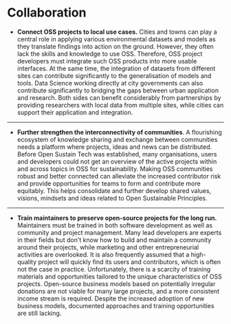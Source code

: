 # Collaboration

- **Connect OSS projects to local use cases.** Cities and towns can play a central role in applying various environmental datasets and models as they translate findings into action on the ground. However, they often lack the skills and knowledge to use OSS. Therefore, OSS project developers must integrate such OSS products into more usable interfaces. At the same time, the integration of datasets from different sites can contribute significantly to the generalisation of models and tools. Data Science working directly at city governments can also contribute significantly to bridging the gaps between urban application and research. Both sides can benefit considerably from partnerships by providing researchers with local data from multiple sites, while cities can support their application and integration.

---

- **Further strengthen the interconnectivity of communities**. A flourishing ecosystem of knowledge sharing and exchange between communities needs a platform where projects, ideas and news can be distributed. Before Open Sustain Tech was established, many organisations, users and developers could not get an overview of the active projects within and across topics in OSS for sustainability. Making OSS communities robust and better connected can alleviate the increased contributor risk and provide opportunities for teams to form and contribute more equitably. This helps consolidate and further develop shared values, visions, mindsets and ideas related to Open Sustainable Principles.

---

- **Train maintainers to preserve open-source projects for the long run.** Maintainers must be trained in both software development as well as community and project management. Many lead developers are experts in their fields but don't know how to build and maintain a community around their projects, while marketing and other entrepreneurial activities are overlooked. It is also frequently assumed that a high-quality project will quickly find its users and contributors, which is often not the case in practice. Unfortunately, there is a scarcity of training materials and opportunities tailored to the unique characteristics of OSS projects. Open-source business models based on potentially irregular donations are not viable for many large projects, and a more consistent income stream is required. Despite the increased adoption of new business models, documented approaches and training opportunities are still lacking.
